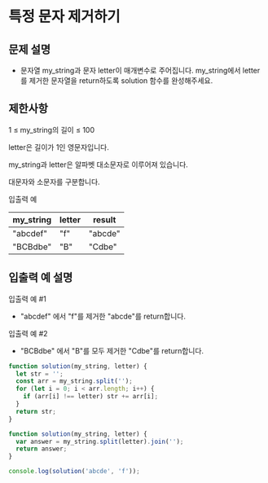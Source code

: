 # 특정 문자 제거하기

## 문제 설명

- 문자열 my_string과 문자 letter이 매개변수로 주어집니다. my_string에서 letter를 제거한 문자열을 return하도록 solution 함수를 완성해주세요.

## 제한사항

1 ≤ my_string의 길이 ≤ 100

letter은 길이가 1인 영문자입니다.

my_string과 letter은 알파벳 대소문자로 이루어져 있습니다.

대문자와 소문자를 구분합니다.

입출력 예

| my_string | letter | result  |
| --------- | ------ | ------- |
| "abcdef"  | "f"    | "abcde" |
| "BCBdbe"  | "B"    | "Cdbe"  |

## 입출력 예 설명

입출력 예 #1

- "abcdef" 에서 "f"를 제거한 "abcde"를 return합니다.

입출력 예 #2

- "BCBdbe" 에서 "B"를 모두 제거한 "Cdbe"를 return합니다.

```js
function solution(my_string, letter) {
  let str = '';
  const arr = my_string.split('');
  for (let i = 0; i < arr.length; i++) {
    if (arr[i] !== letter) str += arr[i];
  }
  return str;
}
```

```js
function solution(my_string, letter) {
  var answer = my_string.split(letter).join('');
  return answer;
}

console.log(solution('abcde', 'f'));
```
